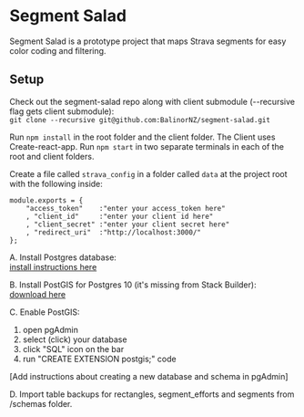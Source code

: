 # Segment Salad

Segment Salad is a prototype project that maps Strava segments for easy color coding and filtering.

## Setup

Check out the segment-salad repo along with client submodule (--recursive flag gets client submodule):  
`git clone --recursive git@github.com:BalinorNZ/segment-salad.git`

Run `npm install` in the root folder and the client folder.
The Client uses Create-react-app. Run `npm start` in two separate terminals in each of the
root and client folders.

Create a file called `strava_config` in a folder called `data` at the project root with the following inside:
```
module.exports = {
    "access_token"    :"enter your access_token here"
    , "client_id"     :"enter your client id here"
    , "client_secret" :"enter your client secret here"
    , "redirect_uri"  :"http://localhost:3000/"
};
```

A. Install Postgres database:  
[install instructions here](http://duspviz.mit.edu/tutorials/intro-postgis.php)  

B. Install PostGIS for Postgres 10 (it's missing from Stack Builder):  
[download here](http://download.osgeo.org/postgis/windows/pg10/)

C. Enable PostGIS:
1. open pgAdmin
2. select (click) your database
3. click "SQL" icon on the bar
4. run "CREATE EXTENSION postgis;" code

[Add instructions about creating a new database and schema in pgAdmin]

D. Import table backups for rectangles, segment_efforts and segments from /schemas folder.